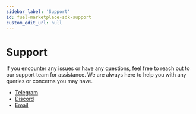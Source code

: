 ```yaml
---
sidebar_label: 'Support'
id: fuel-marketplace-sdk-support
custom_edit_url: null
---
```

# Support

If you encounter any issues or have any questions, feel free to reach out to our support team for assistance. We are always here to help you with any queries or concerns you may have.


* [Telegram](https://t.me/lyncgg)
* [Discord](https://discord.com/invite/lyncworld)
* [Email](mailto:team@lync.world)

